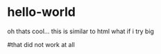 # hello-world
oh thats cool... this is similar to html
what if i try
  <h>big<h/>

#that did not work at all
